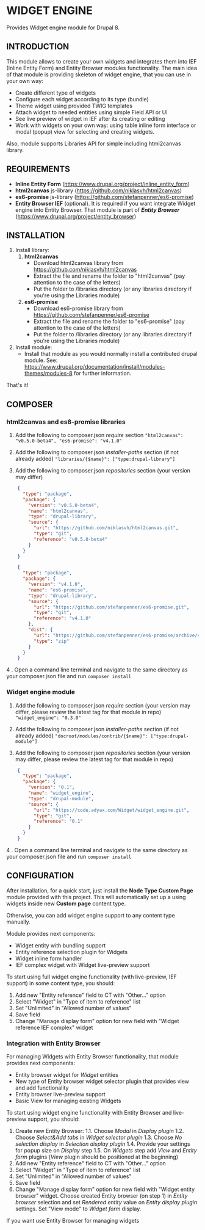 # WIDGET ENGINE
Provides Widget engine module for Drupal 8.  

## INTRODUCTION

This module allows to create your own widgets and integrates them into IEF 
(Inline Entity Form) and Entity Browser modules functionality. The main 
idea of that module is providing skeleton of widget engine, that you can use 
in your own way:
 * Create different type of widgets
 * Configure each widget according to its type (bundle)
 * Theme widget using provided TWIG templates
 * Attach widget to needed entities using simple Field API or UI
 * See live preview of widget in IEF after its creating or editing
 * Work with widgets on your own way: using table inline form interface or modal 
 (popup) view for selecting and creating widgets.

Also, module supports Libraries API for simple including html2canvas
library.

## REQUIREMENTS

 * **Inline Entity Form** (https://www.drupal.org/project/inline_entity_form)
 * **html2canvas** js-library (https://github.com/niklasvh/html2canvas)
 * **es6-promise** js-library (https://github.com/stefanpenner/es6-promise)
 * **Entity Browser IEF** (optional). It is required if you want integrate 
 Widget engine into Entity Browser. That module is part of _**Entity Browser**_ 
 (https://www.drupal.org/project/entity_browser)

## INSTALLATION

 1. Install library:
     1. **html2canvas**
         * Download html2canvas library from  https://github.com/niklasvh/html2canvas
         * Extract the file and rename the folder to "html2canvas" (pay attention to the
          case of the letters)
         * Put the folder to /libraries directory (or any libraries directory if you're 
         using the Libraries module)
     2. **es6-promise**
          * Download es6-promise library from  https://github.com/stefanpenner/es6-promise
          * Extract the file and rename the folder to "es6-promise" (pay attention to the
           case of the letters)
          * Put the folder to /libraries directory (or any libraries directory if you're 
          using the Libraries module)    
 2. Install module:
     * Install that module as you would normally install a contributed drupal module. See:
      https://www.drupal.org/documentation/install/modules-themes/modules-8
      for further information.
  
That's it!

## COMPOSER

### html2canvas and es6-promise libraries

1. Add the following to composer.json _require_ section
  `
    "html2canvas": "v0.5.0-beta4",
    "es6-promise": "v4.1.0"
  `

2. Add the following to composer.json _installer-paths_ section
(if not already added)
  `
    "libraries/{$name}": ["type:drupal-library"]
  `

3. Add the following to composer.json _repositories_ section
(your version may differ)

```json
    {
      "type": "package",
      "package": {
        "version": "v0.5.0-beta4",
        "name": "html2canvas",
        "type": "drupal-library",
        "source": {
          "url": "https://github.com/niklasvh/html2canvas.git",
          "type": "git",
          "reference": "v0.5.0-beta4"
        }
      }  
    }
```

```json
    {
      "type": "package",
      "package": {
        "version": "v4.1.0",
        "name": "es6-promise",
        "type": "drupal-library",
        "source": {
          "url": "https://github.com/stefanpenner/es6-promise.git",
          "type": "git",
          "reference": "v4.1.0"
        },
        "dist": {
          "url": "https://github.com/stefanpenner/es6-promise/archive/v4.1.0.zip",
          "type": "zip"
        }
      }
    }
```
4 . Open a command line terminal and navigate to the same directory as your
composer.json file and run
  `
    composer install
  `

### Widget engine module

1. Add the following to composer.json _require_ section
(your version may differ, please review the latest tag for that module in repo)
  `
    "widget_engine": "0.3.0"
  `

2. Add the following to composer.json _installer-paths_ section
(if not already added)
  `
    "docroot/modules/contrib/{$name}": ["type:drupal-module"]
  `

3. Add the following to composer.json _repositories_ section
(your version may differ, please review the latest tag for that module in repo)

```json
    {
      "type": "package",
      "package": {
        "version": "0.1",
        "name": "widget_engine",
        "type": "drupal-module",
        "source": {
          "url": "https://code.adyax.com/Widget/widget_engine.git",
          "type": "git",
          "reference": "0.1"
        }
      }
    }
```

4 . Open a command line terminal and navigate to the same directory as your
composer.json file and run
  `
    composer install
  `

## CONFIGURATION

After installation, for a quick start, just install the **Node Type Custom Page** 
module provided with this project. This will automatically set up a
using widgets inside new **Custom page** content type.

Otherwise, you can add widget engine support to any content type manually.

Module provides next components:
 * Widget entity with bundling support
 * Entity reference selection plugin for Widgets
 * Widget inline form handler
 * IEF complex widget with Widget live-preview support
 
To start using full widget engine functionality (with live-preview, IEF support) 
in some content type, you should:
 1. Add new "Entity reference" field to CT with "Other..." option
 2. Select "Widget" in "Type of item to reference" list
 3. Set "Unlimited" in "Allowed number of values"
 4. Save field
 5. Change "Manage display form" option for new field with 
 "Widget reference IEF complex" widget

### Integration with Entity Browser

For managing Widgets with Entity Browser functionality, that module provides 
next components:
 * Entity browser widget for _Widget_ entities
 * New type of Entity browser widget selector plugin that provides view and 
 add functionality
 * Entity browser live-preview support
 * Basic View for managing existing Widgets
 
To start using widget engine functionality with Entity Browser and live-preview
support, you should:
 1. Create new Entity Browser:
  1.1. Choose _Modal_ in _Display plugin_
  1.2. Choose _Select&Add tabs_ in _Widget selector plugin_
  1.3. Choose _No selection display_ in _Selection display plugin_
  1.4. Provide your settings for popup size on _Display_ step
  1.5. On _Widgets_ step add _View_ and _Entity form_ plugins (_View_ plugin 
  should be positioned at the beginning)
 2. Add new "Entity reference" field to CT with "Other..." option
 3. Select "Widget" in "Type of item to reference" list
 4. Set "Unlimited" in "Allowed number of values"
 5. Save field
 6. Change "Manage display form" option for new field with 
 "Widget entity browser" widget. Choose created Entity browser (on step 1) in
 _Entity browser_ selection and set _Rendered entity_ value on _Entity display plugin_
 settings. Set "View mode" to _Widget form_ display.

 
 
If you want use Entity Browser for managing widgets 
